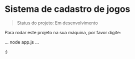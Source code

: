 <h1>Sistema de cadastro de jogos</h1>

> Status do projeto: Em desenvolvimento

Para rodar este projeto na sua máquina, por favor digite:

...
node app.js
...

:)
